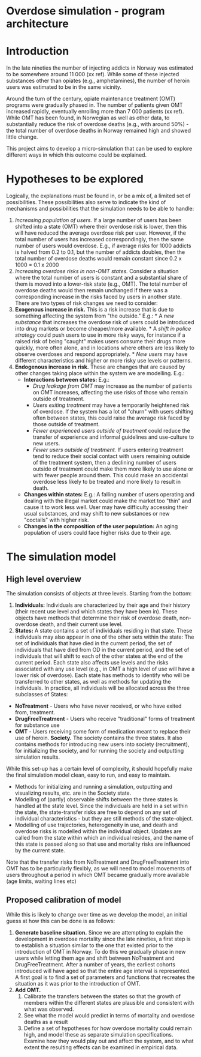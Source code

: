 Overdose simulation - program architecture
==========================================

# Introduction

In the late nineties the number of injecting addicts in Norway was estimated to be somewhere around 11 000 (xx ref). While some of these injected substances other than opiates (e.g., amphetamines), the number of heroin users was estimated to be in the same vicinity.

Around the turn of the century, opiate maintenance treatment (OMT) programs were gradually phased in. The number of patients given OMT increased rapidly, eventually enrolling more than 7 000 patients (xx ref). While OMT has been found, in Norwegian as well as other data, to substantially reduce the risk of overdose deaths (e.g., with around 50%) - the total number of overdose deaths in Norway remained high and showed little change.

This project aims to develop a micro-simulation that can be used to explore different ways in which this outcome could be explained.

# Hypotheses to be explored

Logically, the explanations must be found in, or be a mix of, a limited set of possibilities. These possibilities also serve to indicate the kind of mechanisms and possibilities that the simulation needs to be able to handle:

1. *Increasing population of users.* If a large number of users has been shifted into a state (OMT) where their overdose risk is lower, then this will have reduced the average overdose risk per user. However, if the total number of users has increased correspondingly, then the same number of users would overdose. E.g., if average risks for 1000 addicts is halved from 0.2 to 0.1, but the number of addicts doubles, then the total number of overdose deaths would remain constant since 0.2 x 1000 = 0.1 x 2000
1. *Increasing overdose risks in non-OMT states.* Consider a situation where the total number of users is constant and a substantial share of them is moved into a lower-risk state (e.g., OMT). The total number of overdose deaths would then remain unchanged if there was a corresponding increase in the risks faced by users in another state. There are two types of risk changes we need to consider:
  1. **Exogenous increase in risk.** This is a risk increase that is due to something  affecting the system from "the outside." E.g.:
    * A *new substance* that increases the overdose risk of users could be introduced into drug markets or become cheaper/more available.
    * A *shift in police strategy* could push users to use in more risky ways, for instance if a raised risk of being "caught" makes users consume their drugs more quickly, more often alone, and in locations where others are less likely to observe overdoses and respond appropriately.
    * *New users* may have different characteristics and higher or more risky use levels or patterns.
  1. **Endogenous increase in risk.** These are changes that are caused by other changes taking place within the system we are modelling. E.g.:
      * **Interactions between states:** E.g.:
        * *Drug leakage from OMT* may increase as the number of patients on OMT increases, affecting the use risks of those who remain outside of treatment.
        * *Users exiting treatment* may have a temporarily heightened risk of overdose. If the system has a lot of "churn" with users shifting often between states, this could raise the average risk faced by those outside of treatment.
        * *Fewer experienced users outside of treatment* could reduce the transfer of experience and informal guidelines and use-culture to new users.
        * *Fewer users outside of treatment.* If users entering treatment tend to reduce their social contact with users remaining outside of the treatment system, then a declining number of users outside of treatment could make them more likely to use alone or with fewer people around them. This could make an accidental overdose less likely to be treated and more likely to result in death.
      * **Changes within states:** E.g.: A falling number of users operating and dealing with the illegal market could make the market too "thin" and cause it to work less well. User may have difficulty accessing their usual substances, and may shift to new substances or new "coctails" with higher risk.
      * **Changes in the composition of the user population:** An aging population of users could face higher risks due to their age.

# The simulation model

## High level overview

The simulation consists of objects at three levels. Starting from the bottom:

1. **Individuals:** Individuals are characterized by their age and their history (their recent use level and which states they have been in). These objects have methods that determine their risk of overdose death, non-overdose death, and their current use level.
1. **States:** A state contains a set of individuals residing in that state. These individuals may also appear in one of the other sets within the state: The set of individuals that have died in the current period, the set of individuals that have died from OD in the current period, and the set of individuals that will shift to each of the other states at the end of the current period. Each state also affects use levels and the risks associated with any use level (e.g., in OMT a high level of use will have a lower risk of overdose). Each state has methods to identify who will be transferred to other states, as well as methods for updating the individuals. In practice, all individuals will be allocated across the three subclasses of States:
  * **NoTreatment** - Users who have never received, or who have exited from, treatment.
  * **DrugFreeTreatment** - Users who receive "traditional" forms of treatment for substance use
  * **OMT** - Users receiving some form of medication meant to replace their use of heroin.
 **Society.** The society contains the three states. It also contains methods for introducing new users into society (recruitment), for initializing the society, and for running the society and outputting simulation results.

 While this set-up has a certain level of complexity, it should hopefully make the final simulation model clean, easy to run, and easy to maintain.
 * Methods for initializing and running a simulation, outputting and visualizing results, etc. are in the Society state.
 * Modelling of (partly) observable shifts between the three states is handled at the state level. Since the individuals are held in a set within the state, the state-transfer risks are free to depend on any set of individual characteristics - but they are still methods of the state-object.
 * Modelling of use trajectories, heterogeneity in use, and death and overdose risks is modelled within the individual object. Updates are called from the state within which an individual resides, and the name of this state is passed along so that use and mortality risks are influenced by the current state.

 Note that the transfer risks from NoTreatment and DrugFreeTreatment into OMT has to be particularly flexibly, as we will need to model movements of users throughout a period in which OMT became gradually more available (age limits, waiting lines etc)

 ## Proposed calibration of model

 While this is likely to change over time as we develop the model, an initial guess at how this can be done is as follows:

 1. **Generate baseline situation.** Since we are attempting to explain the development in overdose mortality since the late nineties, a first step is to establish a situation similar to the one that existed prior to the introduction of OMT in Norway. To do this we gradually phase in new users while letting them age and shift between NoTreatment and DrugFreeTreatment. After a number of years, the earliest cohorts introduced will have aged so that the entire age interval is represented. A first goal is to find a set of parameters and functions that recreates the situation as it was prior to the introduction of OMT.
 2. **Add OMT.**
    1. Calibrate the transfers between the states so that the growth of members within the different states are plausible and consistent with what was observed.
    1. See what the model would predict in terms of mortality and overdose deaths as a result
    1. Define a set of hypotheses for how overdose mortality could remain high, and model these as separate simulation specifications. Examine how they would play out and affect the system, and to what extent the resulting effects can be examined in empirical data.
